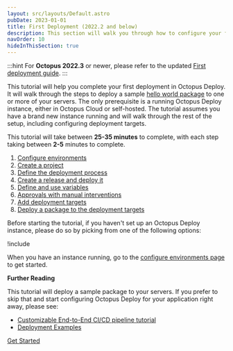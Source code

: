 ```yaml
---
layout: src/layouts/Default.astro
pubDate: 2023-01-01
title: First Deployment (2022.2 and below)
description: This section will walk you through how to configure your first deployment in Octopus Deploy.
navOrder: 10
hideInThisSection: true
---
```


:::hint
For **Octopus 2022.3** or newer, please refer to the updated [First deployment guide](/docs/getting-started/first-deployment/).
:::

This tutorial will help you complete your first deployment in Octopus Deploy.  It will walk through the steps to deploy a sample [hello world package](https://octopus.com/images/docs/hello-world.1.0.0.zip) to one or more of your servers.  The only prerequisite is a running Octopus Deploy instance, either in Octopus Cloud or self-hosted.  The tutorial assumes you have a brand new instance running and will walk through the rest of the setup, including configuring deployment targets.

This tutorial will take between **25-35 minutes** to complete, with each step taking between **2-5** minutes to complete.

1. [Configure environments](/docs/getting-started/first-deployment/legacy-guide/configure-environments/)
2. [Create a project](/docs/getting-started/first-deployment/legacy-guide/create-projects/)
3. [Define the deployment process](/docs/getting-started/first-deployment/legacy-guide/define-the-deployment-process/)
4. [Create a release and deploy it](/docs/getting-started/first-deployment/legacy-guide/create-and-deploy-a-release/)
5. [Define and use variables](/docs/getting-started/first-deployment/define-and-use-variables/)
6. [Approvals with manual interventions](/docs/getting-started/first-deployment/approvals-with-manual-interventions/)
7. [Add deployment targets](/docs/getting-started/first-deployment/add-deployment-targets/)
8. [Deploy a package to the deployment targets](/docs/getting-started/first-deployment/deploy-a-package/)

Before starting the tutorial, if you haven't set up an Octopus Deploy instance, please do so by picking from one of the following options:

!include <octopus-deploy-setup-options>

When you have an instance running, go to the [configure environments page](/docs/getting-started/first-deployment/legacy-guide/configure-environments/) to get started.

**Further Reading**

This tutorial will deploy a sample package to your servers.  If you prefer to skip that and start configuring Octopus Deploy for your application right away, please see:

- [Customizable End-to-End CI/CD pipeline tutorial](https://octopus.com/docs/guides)
- [Deployment Examples](/docs/deployments/)

<span><a class="btn btn-success" href="/docs/getting-started/first-deployment/configure-environments">Get Started</a></span>